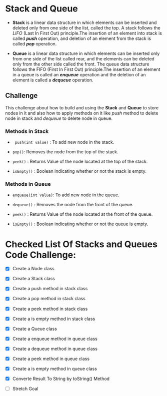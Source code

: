 # Stack and Queue

* **Stack** is a linear data structure in which elements can be inserted and deleted only from one side of the list, called the top. A stack follows the *LIFO* (Last In First Out) principle.The insertion of an element into stack is called ***push*** operation, and deletion of an element from the stack is called ***pop*** operation.

* **Queue** is a linear data structure in which elements can be inserted only from one side of the list called rear, and the elements can be deleted only from the other side called the front. The queue data structure follows the FIFO (First In First Out) principle.The insertion of an element in a queue is called an ***enqueue*** operation and the deletion of an element is called a ***dequeue*** operation.

## Challenge

This challenge about how to build and using the **Stack** and **Queue** to store nodes in it and also how to apply methods on it like *push* method to delete node in stack and *dequeue* to delete node in queue.

###  Methods in Stack

* ` push(int value)` : To add new node in the stack.

* `pop()`: Removes the node from the top of the stack.

* `peek()` : Returns Value of the node located at the top of the stack.

* `isEmpty()` : Boolean indicating whether or not the stack is empty.

###  Methods in Queue

* `enqueue(int value)`: To add new node in the queue.

* `dequeue()` : Removes the node from the front of the queue.

* `peek()`  : Returns Value of the node located at the front of the queue.

* `isEmpty()` : Boolean indicating whether or not the queue is empty.

# Checked List Of Stacks and Queues Code Challenge:

- [x] Create a Node class

- [x] Create a Stack class

- [x] Create a push method in stack class

- [x] Create a pop method in stack class

- [x] Create a peek method in stack class

- [x] Create a is empty method in stack class

- [x] Create a Queue class

- [x] Create a enqueue method in queue class

- [x] Create a dequeue method in queue class

- [x] Create a peek method in queue class

- [x] Create a is empty method in queue class

- [x] Converte Result To String by toString() Method

- [ ] Stretch Goal
